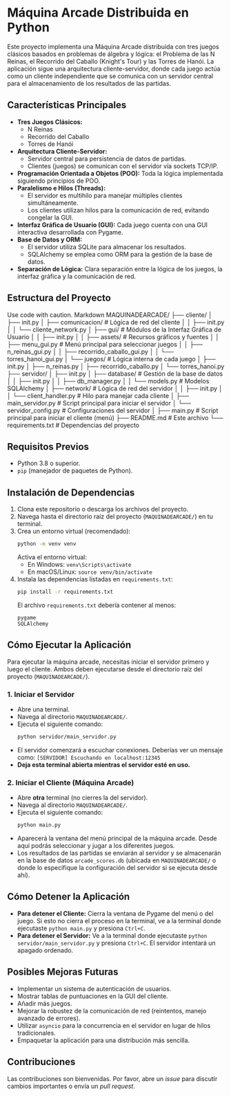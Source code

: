 # Máquina Arcade Distribuida en Python

Este proyecto implementa una Máquina Arcade distribuida con tres juegos clásicos basados en problemas de álgebra y lógica: el Problema de las N Reinas, el Recorrido del Caballo (Knight's Tour) y las Torres de Hanói. La aplicación sigue una arquitectura cliente-servidor, donde cada juego actúa como un cliente independiente que se comunica con un servidor central para el almacenamiento de los resultados de las partidas.

## Características Principales

*   **Tres Juegos Clásicos:**
    *   N Reinas
    *   Recorrido del Caballo
    *   Torres de Hanói
*   **Arquitectura Cliente-Servidor:**
    *   Servidor central para persistencia de datos de partidas.
    *   Clientes (juegos) se comunican con el servidor vía sockets TCP/IP.
*   **Programación Orientada a Objetos (POO):** Toda la lógica implementada siguiendo principios de POO.
*   **Paralelismo e Hilos (Threads):**
    *   El servidor es multihilo para manejar múltiples clientes simultáneamente.
    *   Los clientes utilizan hilos para la comunicación de red, evitando congelar la GUI.
*   **Interfaz Gráfica de Usuario (GUI):** Cada juego cuenta con una GUI interactiva desarrollada con Pygame.
*   **Base de Datos y ORM:**
    *   El servidor utiliza SQLite para almacenar los resultados.
    *   SQLAlchemy se emplea como ORM para la gestión de la base de datos.
*   **Separación de Lógica:** Clara separación entre la lógica de los juegos, la interfaz gráfica y la comunicación de red.

## Estructura del Proyecto
Use code with caution.
Markdown
MAQUINADEARCADE/
├── cliente/
│ ├── init.py
│ ├── comunicacion/ # Lógica de red del cliente
│ │ ├── init.py
│ │ └── cliente_network.py
│ ├── gui/ # Módulos de la Interfaz Gráfica de Usuario
│ │ ├── init.py
│ │ ├── assets/ # Recursos gráficos y fuentes
│ │ ├── menu_gui.py # Menú principal para seleccionar juegos
│ │ ├── n_reinas_gui.py
│ │ ├── recorrido_caballo_gui.py
│ │ └── torres_hanoi_gui.py
│ └── juegos/ # Lógica interna de cada juego
│ ├── init.py
│ ├── n_reinas.py
│ ├── recorrido_caballo.py
│ └── torres_hanoi.py
├── servidor/
│ ├── init.py
│ ├── database/ # Gestión de la base de datos
│ │ ├── init.py
│ │ ├── db_manager.py
│ │ └── models.py # Modelos SQLAlchemy
│ ├── network/ # Lógica de red del servidor
│ │ ├── init.py
│ │ └── client_handler.py # Hilo para manejar cada cliente
│ ├── main_servidor.py # Script principal para iniciar el servidor
│ └── servidor_config.py # Configuraciones del servidor
│
├── main.py # Script principal para iniciar el cliente (menú)
├── README.md # Este archivo
└── requirements.txt # Dependencias del proyecto
## Requisitos Previos

*   Python 3.8 o superior.
*   `pip` (manejador de paquetes de Python).

## Instalación de Dependencias

1.  Clona este repositorio o descarga los archivos del proyecto.
2.  Navega hasta el directorio raíz del proyecto (`MAQUINADEARCADE/`) en tu terminal.
3.  Crea un entorno virtual (recomendado):
    ```bash
    python -m venv venv
    ```
    Activa el entorno virtual:
    *   En Windows: `venv\Scripts\activate`
    *   En macOS/Linux: `source venv/bin/activate`
4.  Instala las dependencias listadas en `requirements.txt`:
    ```bash
    pip install -r requirements.txt
    ```
    El archivo `requirements.txt` debería contener al menos:
    ```
    pygame
    SQLAlchemy
    ```

## Cómo Ejecutar la Aplicación

Para ejecutar la máquina arcade, necesitas iniciar el servidor primero y luego el cliente. Ambos deben ejecutarse desde el directorio raíz del proyecto (`MAQUINADEARCADE/`).

### 1. Iniciar el Servidor

*   Abre una terminal.
*   Navega al directorio `MAQUINADEARCADE/`.
*   Ejecuta el siguiente comando:
    ```bash
    python servidor/main_servidor.py
    ```
*   El servidor comenzará a escuchar conexiones. Deberías ver un mensaje como:
    `[SERVIDOR] Escuchando en localhost:12345`
*   **Deja esta terminal abierta mientras el servidor esté en uso.**

### 2. Iniciar el Cliente (Máquina Arcade)

*   Abre **otra** terminal (no cierres la del servidor).
*   Navega al directorio `MAQUINADEARCADE/`.
*   Ejecuta el siguiente comando:
    ```bash
    python main.py
    ```
*   Aparecerá la ventana del menú principal de la máquina arcade. Desde aquí podrás seleccionar y jugar a los diferentes juegos.
*   Los resultados de las partidas se enviarán al servidor y se almacenarán en la base de datos `arcade_scores.db` (ubicada en `MAQUINADEARCADE/` o donde lo especifique la configuración del servidor si se ejecuta desde ahí).

## Cómo Detener la Aplicación

*   **Para detener el Cliente:** Cierra la ventana de Pygame del menú o del juego. Si esto no cierra el proceso en la terminal, ve a la terminal donde ejecutaste `python main.py` y presiona `Ctrl+C`.
*   **Para detener el Servidor:** Ve a la terminal donde ejecutaste `python servidor/main_servidor.py` y presiona `Ctrl+C`. El servidor intentará un apagado ordenado.

## Posibles Mejoras Futuras

*   Implementar un sistema de autenticación de usuarios.
*   Mostrar tablas de puntuaciones en la GUI del cliente.
*   Añadir más juegos.
*   Mejorar la robustez de la comunicación de red (reintentos, manejo avanzado de errores).
*   Utilizar `asyncio` para la concurrencia en el servidor en lugar de hilos tradicionales.
*   Empaquetar la aplicación para una distribución más sencilla.

## Contribuciones

Las contribuciones son bienvenidas. Por favor, abre un *issue* para discutir cambios importantes o envía un *pull request*.
